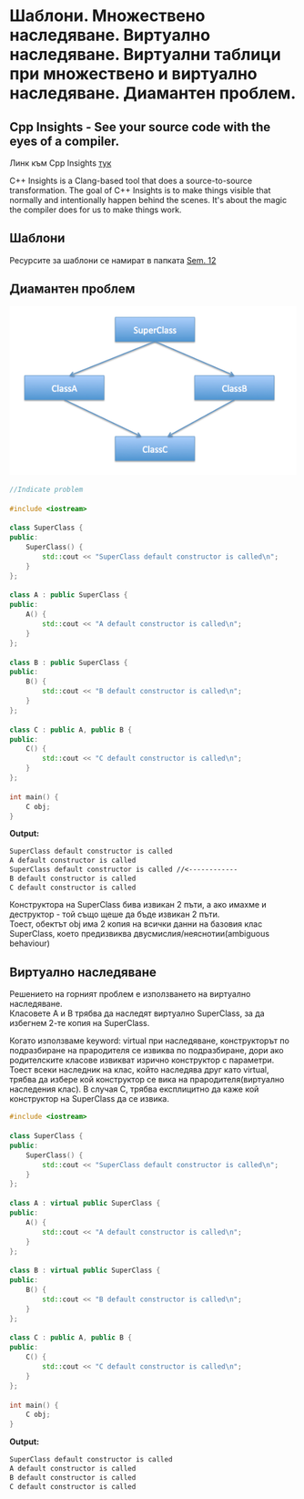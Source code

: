 # Шаблони. Множествено наследяване. Виртуално наследяване. Виртуални таблици при множествено и виртуално наследяване. Диамантен проблем.

## Cpp Insights - See your source code with the eyes of a compiler.
Линк към Cpp Insights [тук](https://cppinsights.io/)

C++ Insights is a Clang-based tool that does a source-to-source transformation. The goal of C++ Insights is to make things visible that normally and intentionally happen behind the scenes. It's about the magic the compiler does for us to make things work.

## Шаблони
Ресурсите за шаблони се намират в папката [Sem. 12](../Sem.%2012/)

## Диамантен проблем

![Diamond-problem-Diagram](img/Diamond-problem.png)

```c++
//Indicate problem

#include <iostream>

class SuperClass {
public:
    SuperClass() {
        std::cout << "SuperClass default constructor is called\n";
    }
};

class A : public SuperClass {
public:
    A() {
        std::cout << "A default constructor is called\n";
    }
};

class B : public SuperClass {
public:
    B() {
        std::cout << "B default constructor is called\n";
    }
};

class C : public A, public B {
public:
    C() {
        std::cout << "C default constructor is called\n";
    }
};

int main() {
    C obj;
}
```

**Output:**

```
SuperClass default constructor is called
A default constructor is called
SuperClass default constructor is called //<------------
B default constructor is called
C default constructor is called
```

Конструктора на SuperClass бива извикан 2 пъти, а ако имахме и деструктор - той също щеше да бъде извикан 2 пъти. <br />
Тоест, обектът obj има 2 копия на всички данни на базовия клас SuperClass, което предизвиква двусмислия/неяснотии(ambiguous behaviour) <br />

## Виртуално наследяване
Решението на горният проблем е използването на виртуално наследяване. <br />
Класовете А и В трябва да наследят виртуално SuperClass, за да избегнем 2-те копия на SuperClass.

Когато използваме keyword: virtual при наследяване, конструкторът по подразбиране на прародителя се извиква по подразбиране, дори ако родителските класове извикват изрично конструктор с параметри. Тоест всеки наследник на клас, който наследява друг като virtual, трябва да избере кой конструктор се вика на прародителя(виртуално наследения клас). В случая C, трябва експлицитно да каже кой конструктор на SuperClass да се извика. <br />



```c++
#include <iostream>

class SuperClass {
public:
    SuperClass() {
        std::cout << "SuperClass default constructor is called\n";
    }
};

class A : virtual public SuperClass {
public:
    A() {
        std::cout << "A default constructor is called\n";
    }
};

class B : virtual public SuperClass {
public:
    B() {
        std::cout << "B default constructor is called\n";
    }
};

class C : public A, public B {
public:
    C() {
        std::cout << "C default constructor is called\n";
    }
};

int main() {
    C obj;
}
```

**Output:**

```
SuperClass default constructor is called
A default constructor is called
B default constructor is called
C default constructor is called
```
